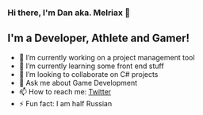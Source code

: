 ### Hi there, I'm Dan aka. Melriax 👋

## I'm a Developer, Athlete and Gamer!
- 🔭 I’m currently working on a project management tool
- 🌱 I’m currently learning some front end stuff
- 👯 I’m looking to collaborate on C# projects
- 💬 Ask me about Game Development
- 📫 How to reach me: [Twitter](https://twitter.com/MelriaxDEV)
- ⚡ Fun fact: I am half Russian
